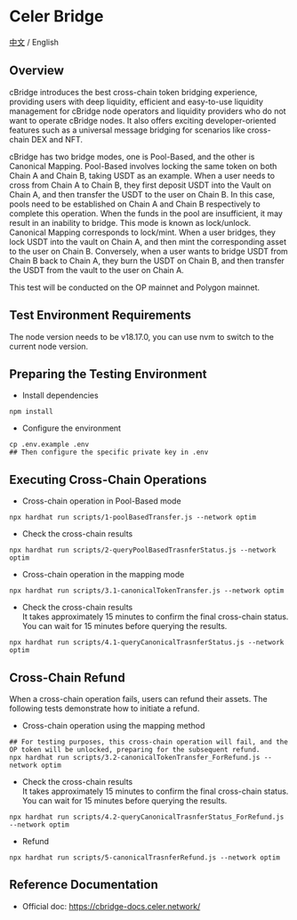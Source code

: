 # Celer Bridge 
[中文](./README-cn.md) / English

## Overview
cBridge introduces the best cross-chain token bridging experience, providing users with deep liquidity, efficient and easy-to-use liquidity management for cBridge node operators and liquidity providers who do not want to operate cBridge nodes. It also offers exciting developer-oriented features such as a universal message bridging for scenarios like cross-chain DEX and NFT.

cBridge has two bridge modes, one is Pool-Based, and the other is Canonical Mapping.
Pool-Based involves locking the same token on both Chain A and Chain B, taking USDT as an example. When a user needs to cross from Chain A to Chain B, they first deposit USDT into the Vault on Chain A, and then transfer the USDT to the user on Chain B. In this case, pools need to be established on Chain A and Chain B respectively to complete this operation. When the funds in the pool are insufficient, it may result in an inability to bridge. This mode is known as lock/unlock.
Canonical Mapping corresponds to lock/mint. When a user bridges, they lock USDT into the vault on Chain A, and then mint the corresponding asset to the user on Chain B. Conversely, when a user wants to bridge USDT from Chain B back to Chain A, they burn the USDT on Chain B, and then transfer the USDT from the vault to the user on Chain A.

This test will be conducted on the OP mainnet and Polygon mainnet.

## Test Environment Requirements
The node version needs to be v18.17.0, you can use nvm to switch to the current node version.


## Preparing the Testing Environment 
- Install dependencies   
```
npm install
```

- Configure the environment   
```
cp .env.example .env
## Then configure the specific private key in .env 
```

## Executing Cross-Chain Operations    
- Cross-chain operation in Pool-Based mode     
```
npx hardhat run scripts/1-poolBasedTransfer.js --network optim
```

- Check the cross-chain results     
```
npx hardhat run scripts/2-queryPoolBasedTrasnferStatus.js --network optim
```

- Cross-chain operation in the mapping mode    
```
npx hardhat run scripts/3.1-canonicalTokenTransfer.js --network optim
```

- Check the cross-chain results     
It takes approximately 15 minutes to confirm the final cross-chain status. You can wait for 15 minutes before querying the results. 
```
npx hardhat run scripts/4.1-queryCanonicalTrasnferStatus.js --network optim
```

## Cross-Chain Refund  
When a cross-chain operation fails, users can refund their assets. The following tests demonstrate how to initiate a refund.  

- Cross-chain operation using the mapping method    
```
## For testing purposes, this cross-chain operation will fail, and the OP token will be unlocked, preparing for the subsequent refund. 
npx hardhat run scripts/3.2-canonicalTokenTransfer_ForRefund.js --network optim
```

- Check the cross-chain results     
It takes approximately 15 minutes to confirm the final cross-chain status. You can wait for 15 minutes before querying the results.  
```
npx hardhat run scripts/4.2-queryCanonicalTrasnferStatus_ForRefund.js --network optim
```

- Refund   
```
npx hardhat run scripts/5-canonicalTrasnferRefund.js --network optim
```

## Reference Documentation  
- Official doc: https://cbridge-docs.celer.network/  